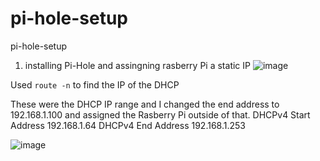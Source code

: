 # pi-hole-setup
pi-hole-setup

1. installing Pi-Hole and assingning rasberry Pi a static IP
![image](https://github.com/DomDavis70/pi-hole-setup/assets/42983767/f698acd4-dc78-4afe-84c7-623d2f99a5df)

Used `route -n` to find the IP of the DHCP

These were the DHCP IP range and I changed the end address to 192.168.1.100 and assigned the Rasberry Pi outside of that.
DHCPv4 Start Address	192.168.1.64
DHCPv4 End Address	192.168.1.253

![image](https://github.com/DomDavis70/pi-hole-setup/assets/42983767/f79c1852-161f-425a-8006-1354cff7bcb9)
